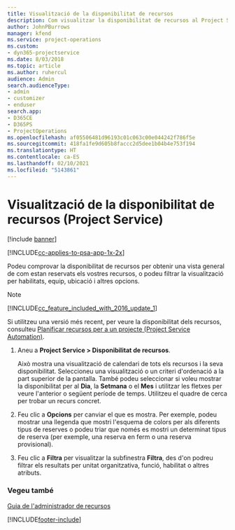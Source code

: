 ```yaml
---
title: Visualització de la disponibilitat de recursos
description: Com visualitzar la disponibilitat de recursos al Project Service
author: JohnPBurrows
manager: kfend
ms.service: project-operations
ms.custom:
- dyn365-projectservice
ms.date: 8/03/2018
ms.topic: article
ms.author: ruhercul
audience: Admin
search.audienceType:
- admin
- customizer
- enduser
search.app:
- D365CE
- D365PS
- ProjectOperations
ms.openlocfilehash: af05506481d96193c01c063c00e044242f786f5e
ms.sourcegitcommit: 418fa1fe9d605b8faccc2d5dee1b04b4e753f194
ms.translationtype: HT
ms.contentlocale: ca-ES
ms.lasthandoff: 02/10/2021
ms.locfileid: "5143861"
---
```

# <a name="view-resource-availability-project-service"></a>Visualització de la disponibilitat de recursos (Project Service)

[!include [banner](../includes/psa-now-project-operations.md)]

[!INCLUDE[cc-applies-to-psa-app-1x-2x](../includes/cc-applies-to-psa-app-1x-2x.md)]

Podeu comprovar la disponibilitat de recursos per obtenir una vista general de com estan reservats els vostres recursos, o podeu filtrar la visualització per habilitats, equip, ubicació i altres opcions.  
  
> [!NOTE]
> [!INCLUDE[cc_feature_included_with_2016_update_1](../includes/cc-feature-included-with-2016-update-1.md)]  
> 
>  Si utilitzeu una versió més recent, per veure la disponibilitat dels recursos, consulteu [Planificar recursos per a un projecte (Project Service Automation)](../psa/schedule-resources-project.md).  

1. Aneu a **Project Service > Disponibilitat de recursos**.  

    Això mostra una visualització de calendari de tots els recursos i la seva disponibilitat. Seleccioneu una visualització o un criteri d'ordenació a la part superior de la pantalla. També podeu seleccionar si voleu mostrar la disponibilitat per al **Dia**, la **Setmana** o el **Mes** i utilitzar les fletxes per veure l'anterior o següent període de temps. Utilitzeu el quadre de cerca per trobar un recurs concret.  

2. Feu clic a **Opcions** per canviar el que es mostra. Per exemple, podeu mostrar una llegenda que mostri l'esquema de colors per als diferents tipus de reserves o podeu triar que només es mostri un determinat tipus de reserva (per exemple, una reserva en ferm o una reserva provisional).  

3. Feu clic a **Filtra** per visualitzar la subfinestra **Filtra**, des d'on podreu filtrar els resultats per unitat organitzativa, funció, habilitat o altres atributs.  

### <a name="see-also"></a>Vegeu també  
 [Guia de l'administrador de recursos](../psa/resource-manager-guide.md)


[!INCLUDE[footer-include](../includes/footer-banner.md)]